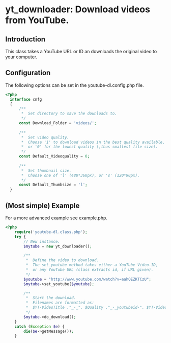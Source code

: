 # yt_downloader: Download videos from YouTube.

## Introduction

This class takes a YouTube URL or ID an downloads the original video to your computer.

## Configuration

The following options can be set in the youtube-dl.config.php file.

```php
<?php
  interface cnfg
  {
      /**
       *  Set directory to save the downloads to.
       */
      const Download_Folder = 'videos/';
	
      /**
       *  Set video quality.
       *  Choose '1' to download videos in the best quality available, 
       *  or '0' for the lowest quality (,thus smallest file size).
       */
      const Default_Videoquality = 0;
	
      /**
       *  Set thumbnail size.
       *  Choose one of 'l' (480*360px), or 's' (120*90px).
       */
      const Default_Thumbsize = 'l';
  }
```

## (Most simple) Example

For a more advanced example see example.php.

```php
<?php
    require('youtube-dl.class.php');
    try {
        // New instance.
        $mytube = new yt_downloader();

        /**
         *  Define the video to download.
         *  The set_youtube method takes either a YouTube Video-ID, 
         *  or any YouTube URL (class extracts id, if URL given).
         */
        $youtube = "http://www.youtube.com/watch?v=aahOEZKTCzU";
        $mytube->set_youtube($youtube);

        /**
         *  Start the download.
         *  Filenames are formatted as: 
         *  $YT-VideoTitle ."_-_". $Quality ."_-_youtubeid-". $YT-VideoID
         */
        $mytube->do_download();
    } 
    catch (Exception $e) {
        die($e->getMessage());
    }
```
